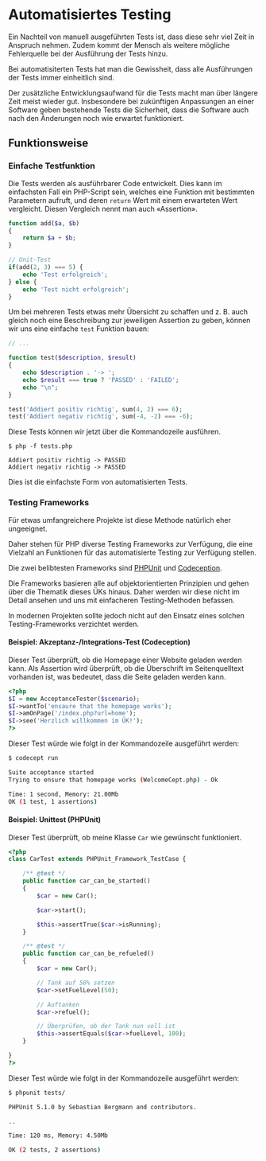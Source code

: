 # Automatisiertes Testing

Ein Nachteil von manuell ausgeführten Tests ist, dass diese sehr viel Zeit in Anspruch nehmen. Zudem kommt der Mensch als weitere mögliche Fehlerquelle bei der Ausführung der Tests hinzu.

Bei automatisiterten Tests hat man die Gewissheit, dass alle Ausführungen der Tests immer einheitlich sind. 

Der zusätzliche Entwicklungsaufwand für die Tests macht man über längere Zeit meist wieder gut. Insbesondere bei zukünftigen Anpassungen an einer Software geben bestehende Tests die Sicherheit, dass die Software auch nach den Änderungen noch wie erwartet funktioniert.

## Funktionsweise

### Einfache Testfunktion

Die Tests werden als ausführbarer Code entwickelt. Dies kann im einfachsten Fall ein PHP-Script sein, welches eine Funktion mit bestimmten Parametern aufruft, und deren `return` Wert mit einem erwarteten Wert vergleicht. Diesen Vergleich nennt man auch «Assertion».

```php
function add($a, $b)
{
    return $a + $b;
}

// Unit-Test
if(add(2, 3) === 5) {
    echo 'Test erfolgreich';
} else {
    echo 'Test nicht erfolgreich';
}
```

Um bei mehreren Tests etwas mehr Übersicht zu schaffen und z. B. auch gleich noch eine Beschreibung zur jeweiligen Assertion zu geben, können wir uns eine einfache `test` Funktion bauen:

```php
// ...

function test($description, $result)
{
    echo $description . '-> ';
    echo $result === true ? 'PASSED' : 'FAILED';
    echo "\n";
}

test('Addiert positiv richtig', sum(4, 2) === 6);
test('Addiert negativ richtig', sum(-4, -2) === -6);
```

Diese Tests können wir jetzt über die Kommandozeile ausführen.

```
$ php -f tests.php

Addiert positiv richtig -> PASSED
Addiert negativ richtig -> PASSED
```


Dies ist die einfachste Form von automatisierten Tests.

### Testing Frameworks

Für etwas umfangreichere Projekte ist diese Methode natürlich eher ungeeignet. 

Daher stehen für PHP diverse Testing Frameworks zur Verfügung, die eine Vielzahl an Funktionen für das automatisierte Testing zur Verfügung stellen.

Die zwei belibtesten Frameworks sind [PHPUnit](https://phpunit.de) und [Codeception](http://codeception.com/).

Die Frameworks basieren alle auf objektorientierten Prinzipien und gehen über die Thematik dieses ÜKs hinaus. Daher werden wir diese nicht im Detail ansehen und uns mit einfacheren Testing-Methoden befassen. 

In modernen Projekten sollte jedoch nicht auf den Einsatz eines solchen Testing-Frameworks verzichtet werden.

#### Beispiel: Akzeptanz-/Integrations-Test (Codeception)

Dieser Test überprüft, ob die Homepage einer Website geladen werden kann. Als Assertion wird überprüft, ob die Überschrift im Seitenquelltext vorhanden ist, was bedeutet, dass die Seite geladen werden kann.

```php
<?php
$I = new AcceptanceTester($scenario);
$I->wantTo('ensaure that the homepage works');
$I->amOnPage('/index.php?url=home');
$I->see('Herzlich willkommen im ÜK!');
?>
```

Dieser Test würde wie folgt in der Kommandozeile ausgeführt werden:

```bash
$ codecept run

Suite acceptance started 
Trying to ensure that homepage works (WelcomeCept.php) - Ok

Time: 1 second, Memory: 21.00Mb
OK (1 test, 1 assertions)
```


#### Beispiel: Unittest (PHPUnit)

Dieser Test überprüft, ob meine Klasse `Car` wie gewünscht funktioniert.

```php
<?php
class CarTest extends PHPUnit_Framework_TestCase {

    /** @test */
    public function car_can_be_started()
    {
        $car = new Car();

        $car->start();

        $this->assertTrue($car->isRunning);
    }

    /** @test */
    public function car_can_be_refueled()
    {
        $car = new Car();

        // Tank auf 50% setzen
        $car->setFuelLevel(50);

        // Auftanken
        $car->refuel();

        // Überprüfen, ob der Tank nun voll ist
        $this->assertEquals($car->fuelLevel, 100);
    }

}
?>
```

Dieser Test würde wie folgt in der Kommandozeile ausgeführt werden:

```bash
$ phpunit tests/

PHPUnit 5.1.0 by Sebastian Bergmann and contributors.

..

Time: 120 ms, Memory: 4.50Mb

OK (2 tests, 2 assertions)
```
